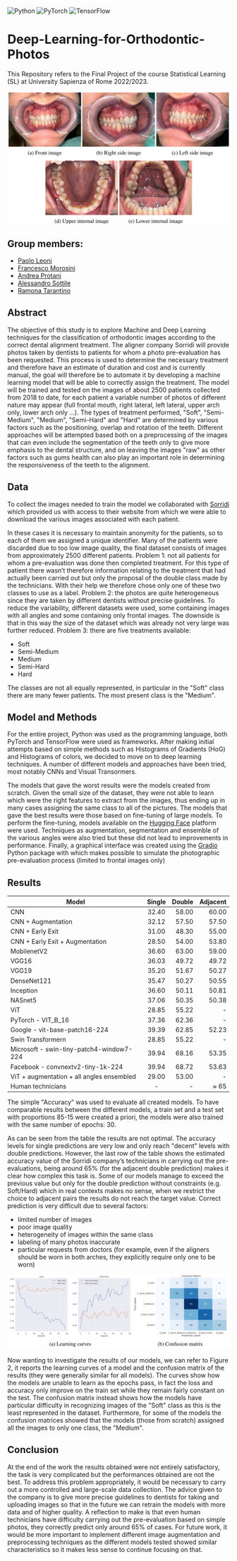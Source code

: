 ![Python](https://img.shields.io/badge/python-3670A0?style=for-the-badge&logo=python&logoColor=ffdd54)
![PyTorch](https://img.shields.io/badge/PyTorch-%23EE4C2C.svg?style=for-the-badge&logo=PyTorch&logoColor=white)
![TensorFlow](https://img.shields.io/badge/TensorFlow-FF6F00?style=for-the-badge&logo=tensorflow&logoColor=white)
# Deep-Learning-for-Orthodontic-Photos
This Repository refers to the Final Project of the course Statistical Learning (SL) at University Sapienza of Rome 2022/2023.

<div style="text-align:center">
 <p align="center">
  <img src='img/images.png'/>
  
  </p>
  <p align="center">
  </p>
</div>

## Group members:
* [Paolo Leoni](https://github.com/Leoni1894985)
* [Francesco Morosini](https://github.com/francescomorosini)
* [Andrea Protani](https://github.com/Prot10)
* [Alessandro Sottile](https://github.com/Sottix99)
* [Ramona Tarantino](https://github.com/ramonatarantino)
  
## Abstract
The objective of this study is to explore Machine and Deep Learning techniques for
the classification of orthodontic images according to the correct dental alignment
treatment. The aligner company Sorridi will provide photos taken by dentists to
patients for whom a photo pre-evaluation has been requested. This process is used
to determine the necessary treatment and therefore have an estimate of duration and
cost and is currently manual, the goal will therefore be to automate it by developing
a machine learning model that will be able to correctly assign the treatment. The
model will be trained and tested on the images of about 2500 patients collected
from 2018 to date, for each patient a variable number of photos of different nature
may appear (full frontal mouth, right lateral, left lateral, upper arch only, lower arch
only ...). The types of treatment performed, "Soft", "Semi-Medium", "Medium",
"Semi-Hard" and "Hard" are determined by various factors such as the positioning,
overlap and rotation of the teeth. Different approaches will be attempted based
both on a preprocessing of the images that can even include the segmentation of
the teeth only to give more emphasis to the dental structure, and on leaving the
images "raw" as other factors such as gums health can also play an important role
in determining the responsiveness of the teeth to the alignment.

## Data
To collect the images needed to train the model we collaborated with [Sorridi](https://www.allineatorisorridi.com/) which provided us with
access to their website from which we were able to download the various images associated with
each patient.

In these cases it is necessary to maintain anonymity for the patients, so to each of them we assigned a
unique identifier.
Many of the patients were discarded due to too low image quality, the final dataset consists of images
from approximately 2500 different patients.
Problem 1: not all patients for whom a pre-evaluation was done then completed treatment. For this
type of patient there wasn’t therefore information relating to the treatment that had actually been
carried out but only the proposal of the double class made by the technicians. With their help we
therefore chose only one of these two classes to use as a label.
Problem 2: the photos are quite heterogeneous since they are taken by different dentists without
precise guidelines. To reduce the variability, different datasets were used, some containing images
with all angles and some containing only frontal images. The downside is that in this way the size of
the dataset which was already not very large was further reduced.
Problem 3: there are five treatments available:

* Soft
* Semi-Medium
* Medium
* Semi-Hard
* Hard

The classes are not all equally represented, in particular in the "Soft" class there are many fewer
patients. The most present class is the "Medium".

## Model and Methods
For the entire project, Python was used as the programming language, both PyTorch and TensorFlow
were used as frameworks.
After making initial attempts based on simple methods such as Histograms of Gradients (HoG) and
Histograms of colors, we decided to move on to deep learning techniques. A number of different
models and approaches have been tried, most notably CNNs and Visual Transormers.

The models that gave the worst results were the models created from scratch. Given the small size of
the dataset, they were not able to learn which were the right features to extract from the images, thus
ending up in many cases assigning the same class to all of the pictures. The models that gave the best
results were those based on fine-tuning of large models. To perform the fine-tuning, models available
on the [Hugging Face](https://huggingface.co/models) platform were used.
Techniques as augmentation, segmentation and ensemble of the various angles were also tried but
these did not lead to improvements in performance.
Finally, a graphical interface was created using the [Gradio](https://www.gradio.app/) Python package with which makes possible
to simulate the photographic pre-evaluation process (limited to frontal images only)

## Results
|Model          |Single         |Double |Adjacent|
| ------------- |:-------------:| -----:|-------:|
| CNN  |                          32.40 | 58.00 |60.00  | 
| CNN + Augmentation |            32.12|57.50 |57.50  |
| CNN + Early Exit|                 31.00 | 48.30 | 55.00  | 
| CNN + Early Exit + Augmentation| 28.50| 54.00 | 53.80  | 
| MobilenetV2|                     36.60| 63.00 | 59.00  |
| VGG16 |                        36.03 | 49.72 |49.72  | 
| VGG19 |                          35.20| 51.67 | 50.27  | 
| DenseNet121|                      35.47 | 50.27 | 50.55  | 
| Inception|                       36.60| 50.11 | 50.81  |
| NASnet5|                         37.06| 50.35 | 50.38  |
| ViT |                           28.85 | 55.22 | -  | 
| PyTorch - VIT_B_16 |            37.36| 62.36 | -  |
| Google - vit-base-patch16-224|    39.39 | 62.85 | 52.23  | 
| Swin Transformern|               28.85| 55.22 | -  | 
| Microsoft - swin-tiny-patch4-window7-224|                     39.94| 68.16 |53.35  |  
| Facebook - convnextv2-tiny-1k-224|                             39.94| 68.72 | 53.63  | 
| ViT + augmentation + all angles ensembled|                     29.00| 53.00 | -  | 
| Human technicians | - | -| ≈ 65 | 


The simple "Accuracy" was used to evaluate all created models. To have comparable results between
the different models, a train set and a test set with proportions 85-15 were created a priori, the models
were also trained with the same number of epochs: 30.

As can be seen from the table the results are not optimal. The accuracy levels for single predictions
are very low and only reach "decent" levels with double predictions. However, the last row of the
table shows the estimated accuracy value of the Sorridi company’s technicians in carrying out the
pre-evaluations, being around 65% (for the adjacent double prediction) makes it clear how complex
this task is. Some of our models manage to exceed the previous value but only for the double
prediction without constraints (e.g. Soft/Hard) which in real contexts makes no sense, when we
restrict the choice to adjacent pairs the results do not reach the target value.
Correct prediction is very difficult due to several factors:

* limited number of images
* poor image quality
* heterogeneity of images within the same class
* labeling of many photos inaccurate
* particular requests from doctors (for example, even if the aligners should be worn in both
arches, they explicitly require only one to be worn)

<div style="text-align:center">
 <p align="center">
  <img src='img/curvers.png'/>
  
  </p>
  <p align="center">
  </p>
</div>

Now wanting to investigate the results of our models, we can refer to Figure 2, it reports the learning
curves of a model and the confusion matrix of the results (they were generally similar for all models).
The curves show how the models are unable to learn as the epochs pass, in fact the loss and accuracy only improve on the train set while they remain fairly constant on the test. The confusion matrix
instead shows how the models have particular difficulty in recognizing images of the "Soft" class
as this is the least represented in the dataset. Furthermore, for some of the models the confusion
matrices showed that the models (those from scratch) assigned all the images to only one class, the
"Medium".

## Conclusion
At the end of the work the results obtained were not entirely satisfactory, the task is very complicated
but the performances obtained are not the best. To address this problem appropriately, it would be
necessary to carry out a more controlled and large-scale data collection. The advice given to the
company is to give more precise guidelines to dentists for taking and uploading images so that in
the future we can retrain the models with more data and of higher quality. A reflection to make is
that even human technicians have difficulty carrying out the pre-evaluation based on simple photos,
they correctly predict only around 65% of cases. For future work, it would be more important to
implement different image augmentation and preprocessing techniques as the different models tested
showed similar characteristics so it makes less sense to continue focusing on that.
